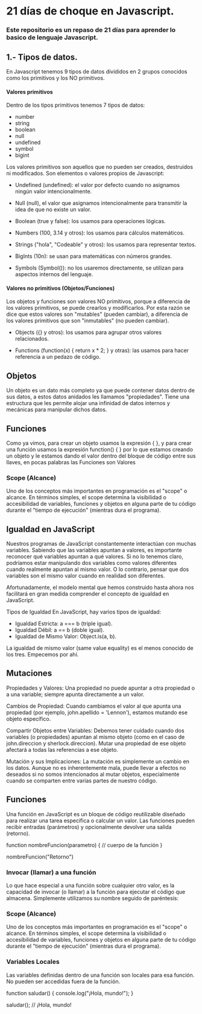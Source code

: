 # 21 días de choque en Javascript.
### Este repositorio es un repaso de 21 días para aprender lo basico de lenguaje Javascript.

## 1.- Tipos de datos.

En Javascript tenemos 9 tipos de datos divididos en 2 grupos conocidos como los primitivos y los NO primitivos.

#### Valores primitivos
Dentro de los tipos primitivos tenemos 7 tipos de datos:

- number 
- string
- boolean
- null
- undefined
- symbol
- bigint

Los valores primitivos son aquellos que no pueden ser creados, destruidos ni modificados. Son elementos o valores propios de Javascript:

* Undefined (undefined): el valor por defecto cuando no asignamos ningún valor intencionalmente.

* Null (null), el valor que asignamos intencionalmente para transmitir la idea de que no existe un valor.

* Boolean (true y false): los usamos para operaciones lógicas.

* Numbers (100, 3.14 y otros): los usamos para cálculos matemáticos.

* Strings ("hola", "Codeable" y otros): los usamos para representar textos.

* BigInts (10n): se usan para matemáticas con números grandes.

* Symbols (Symbol()): no los usaremos directamente, se utilizan para aspectos internos del lenguaje.

#### Valores no primitivos (Objetos/Funciones)

Los objetos y funciones son valores NO primitivos, porque a diferencia de los valores primitivos, se puede crearlos y modificarlos. Por esta razón se dice que estos valores son "mutables" (pueden cambiar), a diferencia de los valores primitivos que son "inmutables" (no pueden cambiar).

* Objects ({} y otros): los usamos para agrupar otros valores relacionados.

* Functions (function(x) { return x * 2; } y otras): las usamos para hacer referencia a un pedazo de código.

## Objetos

Un objeto es un dato más completo ya que puede contener datos dentro de sus datos, a estos datos anidados les llamamos "propiedades". Tiene una estructura que les permite alojar una infinidad de datos internos y mecánicas para manipular dichos datos.

## Funciones

Como ya vimos, para crear un objeto usamos la expresión { }, y para crear una función usamos la expresión function() { } por lo que estamos creando un objeto y le estamos dando el valor dentro del bloque de código entre sus llaves, en pocas palabras las Funciones son Valores

### Scope (Alcance)
Uno de los conceptos más importantes en programación es el "scope" o alcance. En términos simples, el scope determina la visibilidad o accesibilidad de variables, funciones y objetos en alguna parte de tu código durante el "tiempo de ejecución" (mientras dura el programa).

## Igualdad en JavaScript

Nuestros programas de JavaScript constantemente interactúan con muchas variables. Sabiendo que las variables apuntan a valores, es importante reconocer qué variables apuntan a qué valores. Si no lo tenemos claro, podríamos estar manipulando dos variables como valores diferentes cuando realmente apuntan al mismo valor. O lo contrario, pensar que dos variables son el mismo valor cuando en realidad son diferentes.

Afortunadamente, el modelo mental que hemos construido hasta ahora nos facilitará en gran medida comprender el concepto de igualdad en JavaScript.

Tipos de Igualdad
En JavaScript, hay varios tipos de igualdad:

- Igualdad Estricta: a === b (triple igual).
- Igualdad Débil: a == b (doble igual).
- Igualdad de Mismo Valor: Object.is(a, b).

La igualdad de mismo valor (same value equality) es el menos conocido de los tres. Empecemos por ahí.

## Mutaciones

Propiedades y Valores: Una propiedad no puede apuntar a otra propiedad o a una variable; siempre apunta directamente a un valor.

Cambios de Propiedad: Cuando cambiamos el valor al que apunta una propiedad (por ejemplo, john.apellido = 'Lennon'), estamos mutando ese objeto específico.

Compartir Objetos entre Variables: Debemos tener cuidado cuando dos variables (o propiedades) apuntan al mismo objeto (como en el caso de john.direccion y sherlock.direccion). Mutar una propiedad de ese objeto afectará a todas las referencias a ese objeto.

Mutación y sus Implicaciones: La mutación es simplemente un cambio en los datos. Aunque no es inherentemente mala, puede llevar a efectos no deseados si no somos intencionados al mutar objetos, especialmente cuando se comparten entre varias partes de nuestro código.

## Funciones
Una función en JavaScript es un bloque de código reutilizable diseñado para realizar una tarea específica o calcular un valor. Las funciones pueden recibir entradas (parámetros) y opcionalmente devolver una salida (retorno).

function nombreFuncion(parametro) {
  // cuerpo de la función
}

nombreFuncion("Retorno")

### Invocar (llamar) a una función
Lo que hace especial a una función sobre cualquier otro valor, es la capacidad de invocar (o llamar) a la función para ejecutar el código que almacena. Simplemente utilizamos su nombre seguido de paréntesis:

### Scope (Alcance)
Uno de los conceptos más importantes en programación es el "scope" o alcance. En términos simples, el scope determina la visibilidad o accesibilidad de variables, funciones y objetos en alguna parte de tu código durante el "tiempo de ejecución" (mientras dura el programa).

### Variables Locales
Las variables definidas dentro de una función son locales para esa función. No pueden ser accedidas fuera de la función.

function saludar() {
  console.log("¡Hola, mundo!");
}
 
saludar(); // ¡Hola, mundo!

